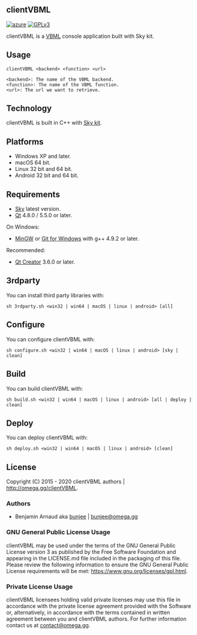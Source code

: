 clientVBML
---
[![azure](https://dev.azure.com/bunjee/clientVBML/_apis/build/status/omega-gg.clientVBML)](https://dev.azure.com/bunjee/clientVBML/_build)
[![GPLv3](https://img.shields.io/badge/License-GPLv3-blue.svg)](https://www.gnu.org/licenses/gpl.html)

clientVBML is a [VBML](http://omega.gg/VBML) console application built with Sky kit.<br>

## Usage

    clientVBML <backend> <function> <url>

    <backend>: The name of the VBML backend.
    <function>: The name of the VBML function.
    <url>: The url we want to retrieve.

## Technology

clientVBML is built in C++ with [Sky kit](http://omega.gg/Sky/sources).<br>

## Platforms

- Windows XP and later.
- macOS 64 bit.
- Linux 32 bit and 64 bit.
- Android 32 bit and 64 bit.

## Requirements

- [Sky](http://omega.gg/Sky/sources) latest version.
- [Qt](http://download.qt.io/official_releases/qt) 4.8.0 / 5.5.0 or later.

On Windows:
- [MinGW](http://sourceforge.net/projects/mingw) or [Git for Windows](http://git-for-windows.github.io) with g++ 4.9.2 or later.

Recommended:
- [Qt Creator](http://download.qt.io/official_releases/qtcreator) 3.6.0 or later.

## 3rdparty

You can install third party libraries with:

    sh 3rdparty.sh <win32 | win64 | macOS | linux | android> [all]

## Configure

You can configure clientVBML with:

    sh configure.sh <win32 | win64 | macOS | linux | android> [sky | clean]

## Build

You can build clientVBML with:

    sh build.sh <win32 | win64 | macOS | linux | android> [all | deploy | clean]

## Deploy

You can deploy clientVBML with:

    sh deploy.sh <win32 | win64 | macOS | linux | android> [clean]

## License

Copyright (C) 2015 - 2020 clientVBML authors | http://omega.gg/clientVBML.

### Authors

- Benjamin Arnaud aka [bunjee](http://bunjee.me) | <bunjee@omega.gg>

### GNU General Public License Usage

clientVBML may be used under the terms of the GNU General Public License version 3 as published
by the Free Software Foundation and appearing in the LICENSE.md file included in the packaging
of this file. Please review the following information to ensure the GNU General Public License
requirements will be met: https://www.gnu.org/licenses/gpl.html.

### Private License Usage

clientVBML licensees holding valid private licenses may use this file in accordance with the
private license agreement provided with the Software or, alternatively, in accordance with the
terms contained in written agreement between you and clientVBML authors. For further information
contact us at contact@omega.gg.
